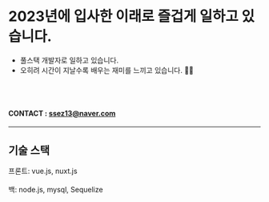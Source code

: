 # 2023년에 입사한 이래로 즐겁게 일하고 있습니다.

- 풀스택 개발자로 일하고 있습니다.
- 오히려 시간이 지날수록 배우는 재미를 느끼고 있습니다. 🤪🤔

<br><br>
#### CONTACT : ssez13@naver.com
---


## 기술 스택

프론트: vue.js, nuxt.js <br><br>
백: node.js, mysql, Sequelize

<br><br>
